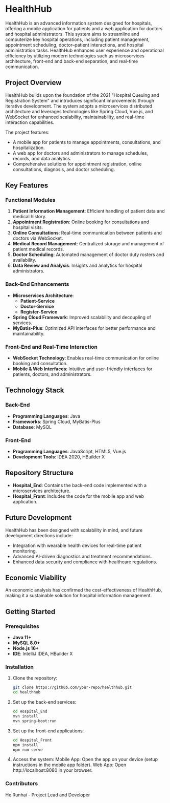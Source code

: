 # HealthHub

HealthHub is an advanced information system designed for hospitals, offering a mobile application for patients and a web application for doctors and hospital administrators. This system aims to streamline and computerize key hospital operations, including patient management, appointment scheduling, doctor–patient interactions, and hospital administration tasks. HealthHub enhances user experience and operational efficiency by utilizing modern technologies such as microservices architecture, front-end and back-end separation, and real-time communication.

## Project Overview

HealthHub builds upon the foundation of the 2021 "Hospital Queuing and Registration System" and introduces significant improvements through iterative development. The system adopts a microservices distributed architecture and leverages technologies like Spring Cloud, Vue.js, and WebSocket for enhanced scalability, maintainability, and real-time interaction capabilities.

The project features:
- A mobile app for patients to manage appointments, consultations, and hospitalization.
- A web app for doctors and administrators to manage schedules, records, and data analytics.
- Comprehensive solutions for appointment registration, online consultations, diagnosis, and doctor scheduling.

## Key Features

### Functional Modules
1. **Patient Information Management**: Efficient handling of patient data and medical history.
2. **Appointment Registration**: Online booking for consultations and hospital visits.
3. **Online Consultations**: Real-time communication between patients and doctors via WebSocket.
4. **Medical Record Management**: Centralized storage and management of patient medical records.
5. **Doctor Scheduling**: Automated management of doctor duty rosters and availability.
6. **Data Review and Analysis**: Insights and analytics for hospital administrators.

### Back-End Enhancements
- **Microservices Architecture**: 
  - **Patient-Service**
  - **Doctor-Service**
  - **Register-Service**
- **Spring Cloud Framework**: Improved scalability and decoupling of services.
- **MyBatis-Plus**: Optimized API interfaces for better performance and maintainability.

### Front-End and Real-Time Interaction
- **WebSocket Technology**: Enables real-time communication for online booking and consultation.
- **Mobile & Web Interfaces**: Intuitive and user-friendly interfaces for patients, doctors, and administrators.

## Technology Stack

### Back-End
- **Programming Languages**: Java
- **Frameworks**: Spring Cloud, MyBatis-Plus
- **Database**: MySQL

### Front-End
- **Programming Languages**: JavaScript, HTML5, Vue.js
- **Development Tools**: IDEA 2020, HBuilder X

## Repository Structure

- **Hospital_End**: Contains the back-end code implemented with a microservices architecture.
- **Hospital_Front**: Includes the code for the mobile app and web application.

## Future Development

HealthHub has been designed with scalability in mind, and future development directions include:
- Integration with wearable health devices for real-time patient monitoring.
- Advanced AI-driven diagnostics and treatment recommendations.
- Enhanced data security and compliance with healthcare regulations.

## Economic Viability

An economic analysis has confirmed the cost-effectiveness of HealthHub, making it a sustainable solution for hospital information management.

## Getting Started

### Prerequisites
- **Java 11+**
- **MySQL 8.0+**
- **Node.js 16+**
- **IDE**: IntelliJ IDEA, HBuilder X

### Installation

1. Clone the repository:
   ```bash
   git clone https://github.com/your-repo/healthhub.git
   cd healthhub
2. Set up the back-end services:
   ```bash
   cd Hospital_End
   mvn install
   mvn spring-boot:run
3. Set up the front-end applications:
   ```bash
   cd Hospital_Front
   npm install
   npm run serve
4. Access the system:
Mobile App: Open the app on your device (setup instructions in the mobile app folder).
Web App: Open http://localhost:8080 in your browser.

### Contributors
He Runhai - Project Lead and Developer